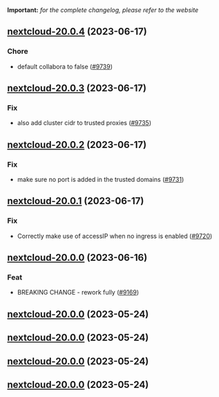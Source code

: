 **Important:**
*for the complete changelog, please refer to the website*




## [nextcloud-20.0.4](https://github.com/truecharts/charts/compare/nextcloud-20.0.3...nextcloud-20.0.4) (2023-06-17)

### Chore

- default collabora to false ([#9739](https://github.com/truecharts/charts/issues/9739))
  
  


## [nextcloud-20.0.3](https://github.com/truecharts/charts/compare/nextcloud-20.0.2...nextcloud-20.0.3) (2023-06-17)

### Fix

- also add cluster cidr to trusted proxies ([#9735](https://github.com/truecharts/charts/issues/9735))
  
  


## [nextcloud-20.0.2](https://github.com/truecharts/charts/compare/nextcloud-20.0.1...nextcloud-20.0.2) (2023-06-17)

### Fix

- make sure no port is added in the trusted domains ([#9731](https://github.com/truecharts/charts/issues/9731))
  
  


## [nextcloud-20.0.1](https://github.com/truecharts/charts/compare/nextcloud-20.0.0...nextcloud-20.0.1) (2023-06-17)

### Fix

- Correctly make use of accessIP when no ingress is enabled ([#9720](https://github.com/truecharts/charts/issues/9720))
  
  


## [nextcloud-20.0.0](https://github.com/truecharts/charts/compare/nextcloud-19.0.52...nextcloud-20.0.0) (2023-06-16)

### Feat

- BREAKING CHANGE - rework fully ([#9169](https://github.com/truecharts/charts/issues/9169))
  
  


## [nextcloud-20.0.0](https://github.com/truecharts/charts/compare/nextcloud-19.0.52...nextcloud-20.0.0) (2023-05-24)




## [nextcloud-20.0.0](https://github.com/truecharts/charts/compare/nextcloud-19.0.52...nextcloud-20.0.0) (2023-05-24)




## [nextcloud-20.0.0](https://github.com/truecharts/charts/compare/nextcloud-19.0.52...nextcloud-20.0.0) (2023-05-24)




## [nextcloud-20.0.0](https://github.com/truecharts/charts/compare/nextcloud-19.0.52...nextcloud-20.0.0) (2023-05-24)

